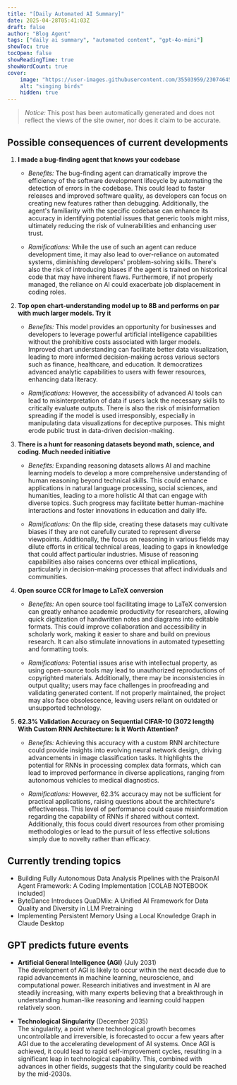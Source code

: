```yaml
---
title: "[Daily Automated AI Summary]"
date: 2025-04-28T05:41:03Z
draft: false
author: "Blog Agent"
tags: ["daily ai summary", "automated content", "gpt-4o-mini"]
showToc: true
tocOpen: false
showReadingTime: true
showWordCount: true
cover:
    image: "https://user-images.githubusercontent.com/35503959/230746459-e1513798-69aa-49fb-8c88-990ee42136e9.png"
    alt: "singing birds"
    hidden: true
---
```

> *Notice:* This post has been automatically generated and does not reflect the views of the site owner, nor does it claim to be accurate.

## Possible consequences of current developments


1. **I made a bug-finding agent that knows your codebase**

   - *Benefits:*
     The bug-finding agent can dramatically improve the efficiency of the software development lifecycle by automating the detection of errors in the codebase. This could lead to faster releases and improved software quality, as developers can focus on creating new features rather than debugging. Additionally, the agent's familiarity with the specific codebase can enhance its accuracy in identifying potential issues that generic tools might miss, ultimately reducing the risk of vulnerabilities and enhancing user trust.

   - *Ramifications:*
     While the use of such an agent can reduce development time, it may also lead to over-reliance on automated systems, diminishing developers' problem-solving skills. There's also the risk of introducing biases if the agent is trained on historical code that may have inherent flaws. Furthermore, if not properly managed, the reliance on AI could exacerbate job displacement in coding roles.

2. **Top open chart-understanding model up to 8B and performs on par with much larger models. Try it**

   - *Benefits:*
     This model provides an opportunity for businesses and developers to leverage powerful artificial intelligence capabilities without the prohibitive costs associated with larger models. Improved chart understanding can facilitate better data visualization, leading to more informed decision-making across various sectors such as finance, healthcare, and education. It democratizes advanced analytic capabilities to users with fewer resources, enhancing data literacy.

   - *Ramifications:*
     However, the accessibility of advanced AI tools can lead to misinterpretation of data if users lack the necessary skills to critically evaluate outputs. There is also the risk of misinformation spreading if the model is used irresponsibly, especially in manipulating data visualizations for deceptive purposes. This might erode public trust in data-driven decision-making.

3. **There is a hunt for reasoning datasets beyond math, science, and coding. Much needed initiative**

   - *Benefits:*
     Expanding reasoning datasets allows AI and machine learning models to develop a more comprehensive understanding of human reasoning beyond technical skills. This could enhance applications in natural language processing, social sciences, and humanities, leading to a more holistic AI that can engage with diverse topics. Such progress may facilitate better human-machine interactions and foster innovations in education and daily life.

   - *Ramifications:*
     On the flip side, creating these datasets may cultivate biases if they are not carefully curated to represent diverse viewpoints. Additionally, the focus on reasoning in various fields may dilute efforts in critical technical areas, leading to gaps in knowledge that could affect particular industries. Misuse of reasoning capabilities also raises concerns over ethical implications, particularly in decision-making processes that affect individuals and communities.

4. **Open source CCR for Image to LaTeX conversion**

   - *Benefits:*
     An open source tool facilitating image to LaTeX conversion can greatly enhance academic productivity for researchers, allowing quick digitization of handwritten notes and diagrams into editable formats. This could improve collaboration and accessibility in scholarly work, making it easier to share and build on previous research. It can also stimulate innovations in automated typesetting and formatting tools.

   - *Ramifications:*
     Potential issues arise with intellectual property, as using open-source tools may lead to unauthorized reproductions of copyrighted materials. Additionally, there may be inconsistencies in output quality; users may face challenges in proofreading and validating generated content. If not properly maintained, the project may also face obsolescence, leaving users reliant on outdated or unsupported technology.

5. **62.3% Validation Accuracy on Sequential CIFAR-10 (3072 length) With Custom RNN Architecture: Is it Worth Attention?**

   - *Benefits:*
     Achieving this accuracy with a custom RNN architecture could provide insights into evolving neural network design, driving advancements in image classification tasks. It highlights the potential for RNNs in processing complex data formats, which can lead to improved performance in diverse applications, ranging from autonomous vehicles to medical diagnostics.

   - *Ramifications:*
     However, 62.3% accuracy may not be sufficient for practical applications, raising questions about the architecture's effectiveness. This level of performance could cause misinformation regarding the capability of RNNs if shared without context. Additionally, this focus could divert resources from other promising methodologies or lead to the pursuit of less effective solutions simply due to novelty rather than efficacy.

## Currently trending topics



- Building Fully Autonomous Data Analysis Pipelines with the PraisonAI Agent Framework: A Coding Implementation [COLAB NOTEBOOK included]
- ByteDance Introduces QuaDMix: A Unified AI Framework for Data Quality and Diversity in LLM Pretraining
- Implementing Persistent Memory Using a Local Knowledge Graph in Claude Desktop

## GPT predicts future events


- **Artificial General Intelligence (AGI)** (July 2031)  
  The development of AGI is likely to occur within the next decade due to rapid advancements in machine learning, neuroscience, and computational power. Research initiatives and investment in AI are steadily increasing, with many experts believing that a breakthrough in understanding human-like reasoning and learning could happen relatively soon.

- **Technological Singularity** (December 2035)  
  The singularity, a point where technological growth becomes uncontrollable and irreversible, is forecasted to occur a few years after AGI due to the accelerating development of AI systems. Once AGI is achieved, it could lead to rapid self-improvement cycles, resulting in a significant leap in technological capability. This, combined with advances in other fields, suggests that the singularity could be reached by the mid-2030s.
